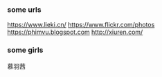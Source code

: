 
### some urls

https://www.lieki.cn/
https://www.flickr.com/photos
https://phimvu.blogspot.com
http://xiuren.com/

### some girls
慕羽茜
